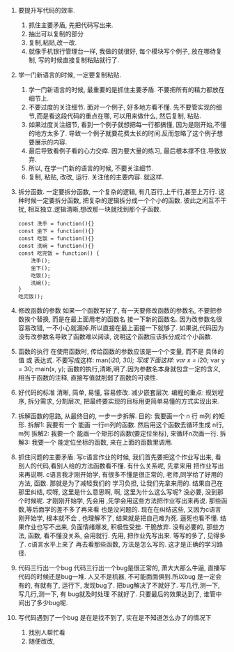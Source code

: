 1. 要提升写代码的效率.
	1. 抓住主要矛盾, 先把代码写出来.
	2. 抽出可以复制的部分
	3. 复制,粘贴,改一改.
	4. 就像手机银行管理台一样, 我做的就很好, 每个模块写个例子, 放在哪待复制, 写的时候直接复制粘贴就行了.

2. 学一门新语言的时候, 一定要复制粘贴.
	1. 学一门新语言的时候, 最重要的是抓住主要矛盾. 不要把所有的精力都放在细节上. 
	2. 不要过度的关注细节. 面对一个例子, 好多地方看不懂. 先不要管实现的细节,而是看这段代码的重点在哪, 可以用来做什么, 然后复制, 粘贴.
	3. 如果过度关注细节, 看到一个例子就想把每一行都搞懂, 因为是刚开始,不懂的地方太多了. 导致一个例子就要花费太长的时间.反而忽略了这个例子想要展示的内容.
	4. 最后导致看例子看的心力交瘁. 因为要大量的练习, 最后根本撑不住.导致放弃.
	5. 所以, 在学一门新的语言的时候, 不要关注细节. 
	6. 复制, 粘贴, 改改, 运行. 关注他的主要内容. 就这样. 

3. 拆分函数.
	一定要拆分函数, 一个复杂的逻辑, 有几百行,上千行,甚至上万行. 这种时候一定要拆分函数,
	把复杂的逻辑拆分成一个个小的函数. 彼此之间互不干扰, 相互独立.逻辑清晰,想改那一块就找到那个子函数.
	```
	const 洗手 = function(){}
	const 坐下 = function(){}
	const 吃饭 = function(){}
	const 洗碗 = function(){}
	const 吃完饭 = function() {
		洗手();
		坐下();
		吃饭();
		洗碗();
	}
	吃完饭();
	```

4. 修改函数的参数
	如果一个函数写好了, 有一天要修改函数的参数名, 不要把参数挨个替换, 而是在最上面用老的函数名
	接一下新的函数名. 因为改参数名很容易改错, 一不小心就漏掉.所以直接在最上面接一下就够了.
	如果说,代码因为没有改参数名导致了函数难以阅读, 说明这个函数应该拆分成过个小函数.

5. 函数的执行
	在使用函数时, 传给函数的参数应该是一个个变量, 而不是 具体的值 或 表达式.
	不要写成这样: man(i*20, 30);
	写成下面这样:
		var x = i*20;
		var y = 30;
		main(x, y);
	函数的执行,清晰,明了.因为参数名本身就包含一定的含义, 相当于函数的注释, 直接写值就削弱了函数的可读性.

6. 好代码的标准
	清晰, 简单, 易懂, 容易修改.
	减少嵌套层次.
	编程的重点: 规划程序, 拆分需求, 分割层次, 把最终要实现的目标用更简单易懂的方式实现出来.

7. 拆解函数的思路, 
	从最终目的, 一步一步拆解.
	目的: 我要画一个 n 行 m列 的矩形.
	拆解1: 我要有一个 能画 一行m列的函数. 然后用这个函数去循环生成 n行, m列
	拆解2: 我要一个 能画一个矩形的函数(要定位坐标), 来循环n次画一行.
	拆解3: 我要一个 能定位坐标的函数, 来在上面的函数里调用.

8. 抓住问题的主要矛盾.
	写c语言作业的时候, 我们首先要把这个作业写出来, 看 别人的代码,看别人给的方法函数看不懂. 有什么关系呢, 先拿来用
	把作业写出来再说啊. c语言我才刚开始学, 有很多不懂是很正常的, 老师,同学给了好用的方法, 函数. 那就是为了减轻我们的
	学习负担, 让我们先拿来用的. 
	结果自己在那里纠结, 哎呀, 这里是什么意思啊, 啊, 这里为什么这么写呢? 没必要, 没到那个时候呢. 才刚刚开始学, 先会用
	,先学会用这些方法把作业写出来再说. 那些函数,等后面学的差不多了再来看 也是没问题的. 现在在纠结这些, 又因为c语言
	刚开始学, 根本就不会 , 也理解不了, 结果就是把自己难为死. 逼死也看不懂. 结果作业也写不出来, 负面情绪爆发,
	积极性受挫. 干脆放弃. 
	没有必要的, 那些方法, 函数, 看不懂没关系, 会用就行. 先用, 把作业先写出来. 等写的多了, 见得多了. c语言水平上来了
	再去看那些函数, 方法是怎么写的. 这才是正确的学习路径.

9. 代码三行出一个bug
	代码三行出一个bug是很正常的, 萧大大那么牛逼, 直播写代码的时候还是bug一堆. 人又不是机器, 不可能面面俱到.所以bug
	是一定会有的, 有就有了, 运行下, 发现bug了. 把bug解决了不就好了. 写几行,测一下, 写几行,测一下, 有 bug就及时处理
	不就好了. 只要最后的效果达到了, 谁管中间出了多少bug呢.

10. 写代码遇到了一个bug
	是在是找不到了, 实在是不知道怎么办了的情况下
	1. 找别人帮忙看
	2. 随便改改, 